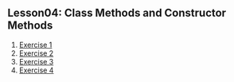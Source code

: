 ## Lesson04: Class Methods and Constructor Methods
1. [Exercise 1](lessons-content/exercise01.md)
2. [Exercise 2](lessons-content/exercise02.md)
3. [Exercise 3](lessons-content/exercise03.md)
4. [Exercise 4](lessons-content/exercise04.md)

